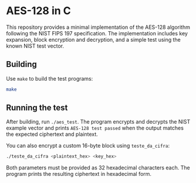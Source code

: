 # AES-128 in C

This repository provides a minimal implementation of the AES-128 algorithm following the NIST FIPS 197 specification. The implementation includes key expansion, block encryption and decryption, and a simple test using the known NIST test vector.

## Building

Use `make` to build the test programs:

```sh
make
```

## Running the test

After building, run `./aes_test`. The program encrypts and decrypts the NIST example vector and prints `AES-128 test passed` when the output matches the expected ciphertext and plaintext.

You can also encrypt a custom 16-byte block using `teste_da_cifra`:

```sh
./teste_da_cifra <plaintext_hex> <key_hex>
```

Both parameters must be provided as 32 hexadecimal characters each. The program prints the resulting ciphertext in hexadecimal form.